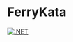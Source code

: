 # FerryKata
[![.NET](https://github.com/motsamaiteboho/FerryKata/actions/workflows/dotnet.yml/badge.svg)](https://github.com/motsamaiteboho/FerryKata/actions/workflows/dotnet.yml)
